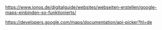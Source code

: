 
https://www.ionos.de/digitalguide/websites/webseiten-erstellen/google-maps-einbinden-so-funktionierts/

https://developers.google.com/maps/documentation/api-picker?hl=de

